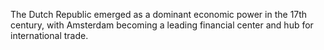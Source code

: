 The Dutch Republic emerged as a dominant economic power in the 17th century, with Amsterdam becoming a leading financial center and hub for international trade.
